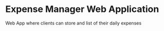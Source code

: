 ﻿# Expense Manager Web Application
 
 Web App where clients can store and list of their daily expenses
 
